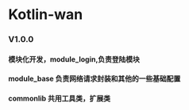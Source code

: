 # Kotlin-wan

### V1.0.0

#### 模块化开发，module_login,负责登陆模块

#### module_base 负责网络请求封装和其他的一些基础配置

#### commonlib 共用工具类，扩展类


